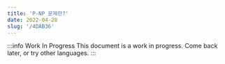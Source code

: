 ```yaml
---
title: 'P-NP 문제란?'
date: 2022-04-28
slug: '/4DAB36'
---
```


:::info Work In Progress
This document is a work in progress. Come back later, or try other languages.
:::
